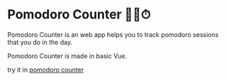 # Pomodoro Counter 👩‍🚀⏱
Pomodoro Counter is an web app helps you to track pomodoro sessions that you do in the day.

Pomodoro Counter  is made in basic Vue.

try it in [pomodoro counter](https://simon8889.github.io/pomodoro-counter/)